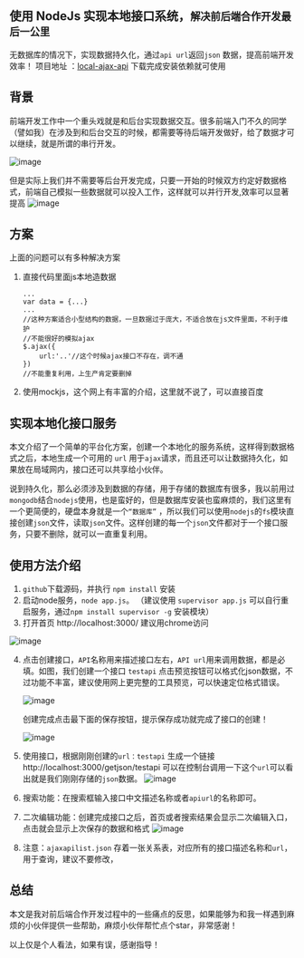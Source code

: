 ## 使用 NodeJs 实现本地接口系统，`解决前后端合作开发最后一公里` ##
无数据库的情况下，实现数据持久化，通过`api url`返回`json` 数据，提高前端开发效率！
项目地址  ：[local-ajax-api][1]  下载完成安装依赖就可使用 
## 背景 ##
前端开发工作中一个重头戏就是和后台实现数据交互。很多前端入门不久的同学（譬如我）在涉及到和后台交互的时候，都需要等待后端开发做好，给了数据才可以继续，就是所谓的串行开发。

![image](https://github.com/kliuj/local-ajax-api/blob/master/jsonServer/public/images/1.jpg)

但是实际上我们并不需要等后台开发完成，只要一开始的时候双方约定好数据格式，前端自己模拟一些数据就可以投入工作，这样就可以并行开发,效率可以显著提高
![image](https://github.com/kliuj/local-ajax-api/blob/master/jsonServer/public/images/2.jpg)
## 方案 ##
上面的问题可以有多种解决方案

 1. 直接代码里面js本地造数据 

    ```
    ...
    var data = {...}
    ...
    //这种方案适合小型结构的数据，一旦数据过于庞大，不适合放在js文件里面，不利于维护
    //不能很好的模拟ajax
    $.ajax({
        url:'..'//这个时候ajax接口不存在，调不通
    })
    //不能重复利用，上生产肯定要删掉
    ```
 2. 使用mockjs，这个网上有丰富的介绍，这里就不说了，可以直接百度

## 实现本地化接口服务 ##
本文介绍了一个简单的平台化方案，创建一个本地化的服务系统，这样得到数据格式之后，本地生成一个可用的 `url` 用于`ajax`请求，而且还可以让数据持久化，如果放在局域网内，接口还可以共享给小伙伴。

说到持久化，那么必须涉及到数据的存储，用于存储的数据库有很多，我以前用过`mongodb`结合`nodejs`使用，也是蛮好的，但是数据库安装也蛮麻烦的，我们这里有一个更简便的，硬盘本身就是一个`“数据库”` ，所以我们可以使用`nodejs`的`fs`模块直接创建`json`文件，读取`json`文件。这样创建的每一个`json`文件都对于一个接口服务，只要不删除，就可以一直重复利用。

## 使用方法介绍 ##

 1. `github`下载源码，并执行 `npm install` 安装
 2. 启动node服务，`node app.js`。  （建议使用 `supervisor app.js` 可以自行重启服务，通过`npm install supervisor -g`  安装模块）
 3. 打开首页  http://localhost:3000/  建议用chrome访问
 
   ![image](https://github.com/kliuj/local-ajax-api/blob/master/jsonServer/public/images/3.jpg)
   
 4. 点击创建接口，`API`名称用来描述接口左右，`API url`用来调用数据，都是必填。如图，我们创建一个接口 `testapi` 点击预览按钮可以格式化json数据，不过功能不丰富，建议使用网上更完整的工具预览，可以快速定位格式错误。
 
    ![image](https://github.com/kliuj/local-ajax-api/blob/master/jsonServer/public/images/4.jpg)
    
    创建完成点击最下面的保存按钮，提示保存成功就完成了接口的创建！
    
    ![image](https://github.com/kliuj/local-ajax-api/blob/master/jsonServer/public/images/5.jpg)

 5. 使用接口，根据刚刚创建的`url：testapi` 生成一个链接  http://localhost:3000/getjson/testapi
可以在控制台调用一下这个`url`可以看出就是我们刚刚存储的`json`数据。
   ![image](https://github.com/kliuj/local-ajax-api/blob/master/jsonServer/public/images/6.jpg)
 6. 搜索功能：在搜索框输入接口中文描述名称或者`apiurl`的名称即可。

 7. 二次编辑功能：创建完成接口之后，首页或者搜索结果会显示二次编辑入口，点击就会显示上次保存的数据和格式
   ![image](https://github.com/kliuj/local-ajax-api/blob/master/jsonServer/public/images/7.jpg)

 8. 注意：`ajaxapilist.json` 存着一张关系表，对应所有的接口描述名称和`url`，用于查询，建议不要修改，

   

## 总结 ##
本文是我对前后端合作开发过程中的一些痛点的反思，如果能够为和我一样遇到麻烦的小伙伴提供一些帮助，麻烦小伙伴帮忙点个star，非常感谢！


以上仅是个人看法，如果有误，感谢指导！


  [1]: https://github.com/kliuj/local-ajax-api
